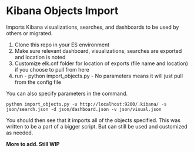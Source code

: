 # Kibana Objects Import

Imports Kibana visualizations, searches, and dashboards to be used by others or migrated.

1. Clone this repo in your ES environment
2. Make sure relevant dashboard, visualizations, searches are exported and location is noted
3. Customize elk.cnf folder for location of exports (file name and location) if you choose to pull from here
4. run - python import_objects.py - No parameters means it will just pull from the config file
 
You can also specify parameters in the command.

    python import_objects.py -u http://localhost:9200/.kibana/ -s json/search.json -d json/dashboard.json -v json/visual.json

You should then see that it imports all of the objects specified.  This was written to be a part of a bigger script.  But can still be used and customized as needed.

**More to add.  Still WIP**
